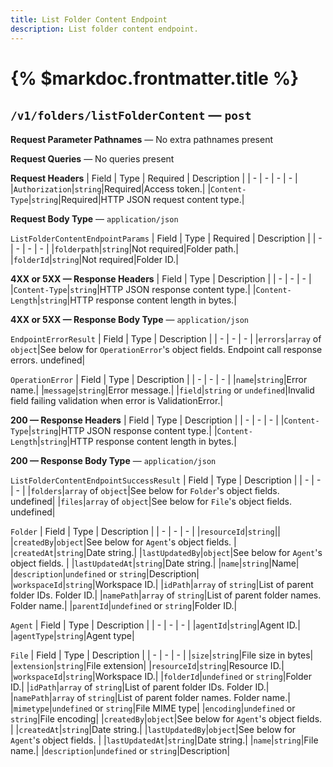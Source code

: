 ```yaml
---
title: List Folder Content Endpoint
description: List folder content endpoint.
---
```


# {% $markdoc.frontmatter.title %}
## `/v1/folders/listFolderContent` — `post`
**Request Parameter Pathnames** — No extra pathnames present

**Request Queries** — No queries present

**Request Headers**
| Field | Type | Required | Description |
| - | - | - | - |
|`Authorization`|`string`|Required|Access token.|
|`Content-Type`|`string`|Required|HTTP JSON request content type.|

**Request Body Type** — `application/json`

`ListFolderContentEndpointParams`
| Field | Type | Required | Description |
| - | - | - | - |
|`folderpath`|`string`|Not required|Folder path.|
|`folderId`|`string`|Not required|Folder ID.|

**4XX or 5XX  —  Response Headers**
| Field | Type | Description |
| - | - | - |
|`Content-Type`|`string`|HTTP JSON response content type.|
|`Content-Length`|`string`|HTTP response content length in bytes.|

**4XX or 5XX  —  Response Body Type** — `application/json`

`EndpointErrorResult`
| Field | Type | Description |
| - | - | - |
|`errors`|`array` of `object`|See below for `OperationError`'s object fields. Endpoint call response errors. undefined|

`OperationError`
| Field | Type | Description |
| - | - | - |
|`name`|`string`|Error name.|
|`message`|`string`|Error message.|
|`field`|`string` or `undefined`|Invalid field failing validation when error is ValidationError.|

**200  —  Response Headers**
| Field | Type | Description |
| - | - | - |
|`Content-Type`|`string`|HTTP JSON response content type.|
|`Content-Length`|`string`|HTTP response content length in bytes.|

**200  —  Response Body Type** — `application/json`

`ListFolderContentEndpointSuccessResult`
| Field | Type | Description |
| - | - | - |
|`folders`|`array` of `object`|See below for `Folder`'s object fields.  undefined|
|`files`|`array` of `object`|See below for `File`'s object fields.  undefined|

`Folder`
| Field | Type | Description |
| - | - | - |
|`resourceId`|`string`||
|`createdBy`|`object`|See below for `Agent`'s object fields. |
|`createdAt`|`string`|Date string.|
|`lastUpdatedBy`|`object`|See below for `Agent`'s object fields. |
|`lastUpdatedAt`|`string`|Date string.|
|`name`|`string`|Name|
|`description`|`undefined` or `string`|Description|
|`workspaceId`|`string`|Workspace ID.|
|`idPath`|`array` of `string`|List of parent folder IDs. Folder ID.|
|`namePath`|`array` of `string`|List of parent folder names. Folder name.|
|`parentId`|`undefined` or `string`|Folder ID.|

`Agent`
| Field | Type | Description |
| - | - | - |
|`agentId`|`string`|Agent ID.|
|`agentType`|`string`|Agent type|

`File`
| Field | Type | Description |
| - | - | - |
|`size`|`string`|File size in bytes|
|`extension`|`string`|File extension|
|`resourceId`|`string`|Resource ID.|
|`workspaceId`|`string`|Workspace ID.|
|`folderId`|`undefined` or `string`|Folder ID.|
|`idPath`|`array` of `string`|List of parent folder IDs. Folder ID.|
|`namePath`|`array` of `string`|List of parent folder names. Folder name.|
|`mimetype`|`undefined` or `string`|File MIME type|
|`encoding`|`undefined` or `string`|File encoding|
|`createdBy`|`object`|See below for `Agent`'s object fields. |
|`createdAt`|`string`|Date string.|
|`lastUpdatedBy`|`object`|See below for `Agent`'s object fields. |
|`lastUpdatedAt`|`string`|Date string.|
|`name`|`string`|File name.|
|`description`|`undefined` or `string`|Description|



